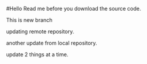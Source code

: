#Hello
Read me before you download the source code.

This is new branch

updating remote repository.

another update from local repository.

update 2 things at a time.
